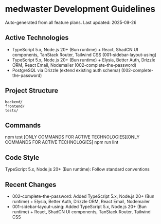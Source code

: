 # medwaster Development Guidelines

Auto-generated from all feature plans. Last updated: 2025-09-26

## Active Technologies
- TypeScript 5.x, Node.js 20+ (Bun runtime) + React, ShadCN UI components, TanStack Router, Tailwind CSS (001-sidebar-layout-using)
- TypeScript 5.x, Node.js 20+ (Bun runtime) + Elysia, Better Auth, Drizzle ORM, React Email, Nodemailer (002-complete-the-password)
- PostgreSQL via Drizzle (extend existing auth schema) (002-complete-the-password)

## Project Structure
```
backend/
frontend/
tests/
```

## Commands
npm test [ONLY COMMANDS FOR ACTIVE TECHNOLOGIES][ONLY COMMANDS FOR ACTIVE TECHNOLOGIES] npm run lint

## Code Style
TypeScript 5.x, Node.js 20+ (Bun runtime): Follow standard conventions

## Recent Changes
- 002-complete-the-password: Added TypeScript 5.x, Node.js 20+ (Bun runtime) + Elysia, Better Auth, Drizzle ORM, React Email, Nodemailer
- 001-sidebar-layout-using: Added TypeScript 5.x, Node.js 20+ (Bun runtime) + React, ShadCN UI components, TanStack Router, Tailwind CSS

<!-- MANUAL ADDITIONS START -->
<!-- MANUAL ADDITIONS END -->
